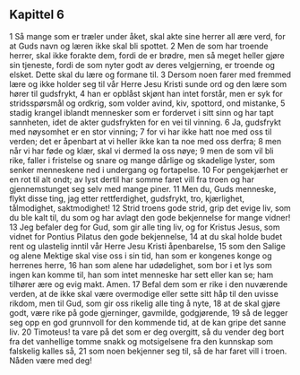 ## Kapittel 6

1 Så mange som er træler under åket, skal akte sine herrer all ære verd, for at Guds navn og læren ikke skal bli spottet.
2 Men de som har troende herrer, skal ikke forakte dem, fordi de er brødre, men så meget heller gjøre sin tjeneste, fordi de som nyter godt av deres velgjerning, er troende og elsket. Dette skal du lære og formane til.
3 Dersom noen farer med fremmed lære og ikke holder seg til vår Herre Jesu Kristi sunde ord og den lære som hører til gudsfrykt,
4 han er opblåst skjønt han intet forstår, men er syk for stridsspørsmål og ordkrig, som volder avind, kiv, spottord, ond mistanke,
5 stadig krangel iblandt mennesker som er fordervet i sitt sinn og har tapt sannheten, idet de akter gudsfrykten for en vei til vinning.
6 Ja, gudsfrykt med nøysomhet er en stor vinning;
7 for vi har ikke hatt noe med oss til verden; det er åpenbart at vi heller ikke kan ta noe med oss derfra;
8 men når vi har føde og klær, skal vi dermed la oss nøye;
9 men de som vil bli rike, faller i fristelse og snare og mange dårlige og skadelige lyster, som senker menneskene ned i undergang og fortapelse.
10 For pengekjærhet er en rot til alt ondt; av lyst dertil har somme faret vill fra troen og har gjennemstunget seg selv med mange piner.
11 Men du, Guds menneske, flykt disse ting, jag etter rettferdighet, gudsfrykt, tro, kjærlighet, tålmodighet, saktmodighet!
12 Strid troens gode strid, grip det evige liv, som du ble kalt til, du som og har avlagt den gode bekjennelse for mange vidner!
13 Jeg befaler deg for Gud, som gir alle ting liv, og for Kristus Jesus, som vidnet for Pontius Pilatus den gode bekjennelse,
14 at du skal holde budet rent og ulastelig inntil vår Herre Jesu Kristi åpenbarelse,
15 som den Salige og alene Mektige skal vise oss i sin tid, han som er kongenes konge og herrenes herre,
16 han som alene har udødelighet, som bor i et lys som ingen kan komme til, han som intet menneske har sett eller kan se; ham tilhører ære og evig makt. Amen.
17 Befal dem som er rike i den nuværende verden, at de ikke skal være overmodige eller sette sitt håp til den uvisse rikdom, men til Gud, som gir oss rikelig alle ting å nyte,
18 at de skal gjøre godt, være rike på gode gjerninger, gavmilde, godgjørende,
19 så de legger seg opp en god grunnvoll for den kommende tid, at de kan gripe det sanne liv.
20 Timoteus! ta vare på det som er deg overgitt, så du vender deg bort fra det vanhellige tomme snakk og motsigelsene fra den kunnskap som falskelig kalles så,
21 som noen bekjenner seg til, så de har faret vill i troen. Nåden være med deg!

